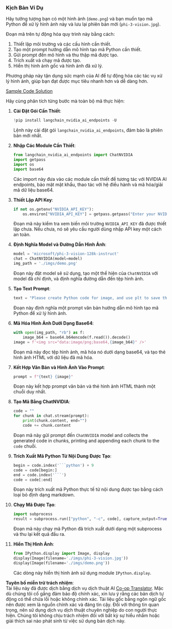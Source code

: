 <!--
CO_OP_TRANSLATOR_METADATA:
{
  "original_hash": "a8de701a2f1eb12b1f82432288d709cf",
  "translation_date": "2025-05-09T19:57:13+00:00",
  "source_file": "md/02.Application/04.Vision/Phi3/E2E_Nvidia_NIM_Vision.md",
  "language_code": "vi"
}
-->
### Kịch Bản Ví Dụ

Hãy tưởng tượng bạn có một hình ảnh (`demo.png`) và bạn muốn tạo mã Python để xử lý hình ảnh này và lưu lại phiên bản mới (`phi-3-vision.jpg`).

Đoạn mã trên tự động hóa quy trình này bằng cách:

1. Thiết lập môi trường và các cấu hình cần thiết.
2. Tạo một prompt hướng dẫn mô hình tạo mã Python cần thiết.
3. Gửi prompt đến mô hình và thu thập mã được tạo.
4. Trích xuất và chạy mã được tạo.
5. Hiển thị hình ảnh gốc và hình ảnh đã xử lý.

Phương pháp này tận dụng sức mạnh của AI để tự động hóa các tác vụ xử lý hình ảnh, giúp bạn đạt được mục tiêu nhanh hơn và dễ dàng hơn.

[Sample Code Solution](../../../../../../code/06.E2E/E2E_Nvidia_NIM_Phi3_Vision.ipynb)

Hãy cùng phân tích từng bước mà toàn bộ mã thực hiện:

1. **Cài Đặt Gói Cần Thiết**:
    ```python
    !pip install langchain_nvidia_ai_endpoints -U
    ```
    Lệnh này cài đặt gói `langchain_nvidia_ai_endpoints`, đảm bảo là phiên bản mới nhất.

2. **Nhập Các Module Cần Thiết**:
    ```python
    from langchain_nvidia_ai_endpoints import ChatNVIDIA
    import getpass
    import os
    import base64
    ```
    Các import này đưa vào các module cần thiết để tương tác với NVIDIA AI endpoints, bảo mật mật khẩu, thao tác với hệ điều hành và mã hóa/giải mã dữ liệu base64.

3. **Thiết Lập API Key**:
    ```python
    if not os.getenv("NVIDIA_API_KEY"):
        os.environ["NVIDIA_API_KEY"] = getpass.getpass("Enter your NVIDIA API key: ")
    ```
    Đoạn mã này kiểm tra xem biến môi trường `NVIDIA_API_KEY` đã được thiết lập chưa. Nếu chưa, nó sẽ yêu cầu người dùng nhập API key một cách an toàn.

4. **Định Nghĩa Model và Đường Dẫn Hình Ảnh**:
    ```python
    model = 'microsoft/phi-3-vision-128k-instruct'
    chat = ChatNVIDIA(model=model)
    img_path = './imgs/demo.png'
    ```
    Đoạn này đặt model sẽ sử dụng, tạo một thể hiện của `ChatNVIDIA` với model đã chỉ định, và định nghĩa đường dẫn đến tệp hình ảnh.

5. **Tạo Text Prompt**:
    ```python
    text = "Please create Python code for image, and use plt to save the new picture under imgs/ and name it phi-3-vision.jpg."
    ```
    Đoạn này định nghĩa một prompt văn bản hướng dẫn mô hình tạo mã Python để xử lý hình ảnh.

6. **Mã Hóa Hình Ảnh Dưới Dạng Base64**:
    ```python
    with open(img_path, "rb") as f:
        image_b64 = base64.b64encode(f.read()).decode()
    image = f'<img src="data:image/png;base64,{image_b64}" />'
    ```
    Đoạn mã này đọc tệp hình ảnh, mã hóa nó dưới dạng base64, và tạo thẻ hình ảnh HTML với dữ liệu đã mã hóa.

7. **Kết Hợp Văn Bản và Hình Ảnh Vào Prompt**:
    ```python
    prompt = f"{text} {image}"
    ```
    Đoạn này kết hợp prompt văn bản và thẻ hình ảnh HTML thành một chuỗi duy nhất.

8. **Tạo Mã Bằng ChatNVIDIA**:
    ```python
    code = ""
    for chunk in chat.stream(prompt):
        print(chunk.content, end="")
        code += chunk.content
    ```
    Đoạn mã này gửi prompt đến `ChatNVIDIA` model and collects the generated code in chunks, printing and appending each chunk to the `code` chuỗi.

9. **Trích Xuất Mã Python Từ Nội Dung Được Tạo**:
    ```python
    begin = code.index('```python') + 9
    code = code[begin:]
    end = code.index('```')
    code = code[:end]
    ```
    Đoạn này trích xuất mã Python thực tế từ nội dung được tạo bằng cách loại bỏ định dạng markdown.

10. **Chạy Mã Được Tạo**:
    ```python
    import subprocess
    result = subprocess.run(["python", "-c", code], capture_output=True)
    ```
    Đoạn mã này chạy mã Python đã trích xuất dưới dạng một subprocess và thu lại kết quả đầu ra.

11. **Hiển Thị Hình Ảnh**:
    ```python
    from IPython.display import Image, display
    display(Image(filename='./imgs/phi-3-vision.jpg'))
    display(Image(filename='./imgs/demo.png'))
    ```
    Các dòng này hiển thị hình ảnh sử dụng module `IPython.display`.

**Tuyên bố miễn trừ trách nhiệm**:  
Tài liệu này đã được dịch bằng dịch vụ dịch thuật AI [Co-op Translator](https://github.com/Azure/co-op-translator). Mặc dù chúng tôi cố gắng đảm bảo độ chính xác, xin lưu ý rằng các bản dịch tự động có thể chứa lỗi hoặc không chính xác. Tài liệu gốc bằng ngôn ngữ gốc nên được xem là nguồn chính xác và đáng tin cậy. Đối với thông tin quan trọng, nên sử dụng dịch vụ dịch thuật chuyên nghiệp do con người thực hiện. Chúng tôi không chịu trách nhiệm đối với bất kỳ sự hiểu nhầm hoặc giải thích sai nào phát sinh từ việc sử dụng bản dịch này.